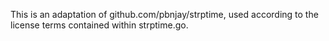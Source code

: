 This is an adaptation of github.com/pbnjay/strptime, used according to the
license terms contained within strptime.go.
